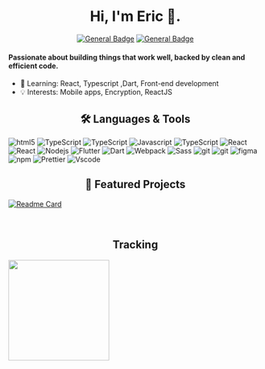 <h1 align="center">Hi, I'm Eric 👋.</h1>

<div align="center">
  
[![General Badge](https://img.shields.io/badge/-LinkedIn-blue?style=flat-square&logo=Linkedin&logoColor=white&link=https://www.linkedin.com/in/man-eric-2aa13b159)](https://www.linkedin.com/in/man-eric-2aa13b159)
[![General Badge](https://img.shields.io/badge/youzai0427@gmail.com-0c97fa?style=flat-square&logo=gmail&logoColor=FFFFFF&labelColor=3A3B3C&color=3A3B3C)](https://mail.google.com/mail/?view=cm&fs=1&to=youzai0427@gmail.com)

</div>

<h4>Passionate about building things that work well, backed by clean and efficient code.</h4>

- 🌱 Learning: React, Typescript ,Dart, Front-end development  
- 💡 Interests: Mobile apps, Encryption, ReactJS

<h2 align="center">🛠️ Languages & Tools</h2>

<p>
  <img alt="html5" src="https://img.shields.io/badge/-HTML5-E34F26?style=flat-square&logo=html5&logoColor=white" />
  <img alt="TypeScript" src="https://img.shields.io/badge/-CSS-870cfa?style=flat-square&logo=CSS&logoColor=white" />
    <img alt="TypeScript" src="https://img.shields.io/badge/-TailwindCSS-1DC0CD?style=flat-square&logo=tailwindcss&logoColor=white" />
  <img alt="Javascript" src="https://img.shields.io/badge/-Javascript-f7df1c?style=flat-square&logo=Javascript&logoColor=black" />
  <img alt="TypeScript" src="https://img.shields.io/badge/-TypeScript-007ACC?style=flat-square&logo=typescript&logoColor=white" />
  <img alt="React" src="https://img.shields.io/badge/-React-45b8d8?style=flat-square&logo=react&logoColor=white" />
   <img alt="React" src="https://img.shields.io/badge/-Redux-purple?style=flat-square&logo=Redux&logoColor=white" />
  <img alt="Nodejs" src="https://img.shields.io/badge/-Nodejs-43853d?style=flat-square&logo=Node.js&logoColor=white" />
   <img alt="Flutter" src="https://img.shields.io/badge/-Flutter-45b8d8?style=flat-square&logo=Flutter&logoColor=white" />
    <img alt="Dart" src="https://img.shields.io/badge/-Dart-1DC0CD?style=flat-square&logo=Dart&logoColor=white" />
  <img alt="Webpack" src="https://img.shields.io/badge/-Webpack-8DD6F9?style=flat-square&logo=webpack&logoColor=white" />
  <img alt="Sass" src="https://img.shields.io/badge/-Sass-CC6699?style=flat-square&logo=sass&logoColor=white" />
  <img alt="git" src="https://img.shields.io/badge/-Git-F05032?style=flat-square&logo=git&logoColor=white" />
  <img alt="git" src="https://img.shields.io/badge/-Github-black?style=flat-square&logo=github&logoColor=white" />
  <img alt="figma" src="https://img.shields.io/badge/-Figma-grey?style=flat-square&logo=Figma&logoColor=white" />
  <img alt="npm" src="https://img.shields.io/badge/-NPM-CB3837?style=flat-square&logo=npm&logoColor=white" />
  <img alt="Prettier" src="https://img.shields.io/badge/-Prettier-F7B93E?style=flat-square&logo=prettier&logoColor=white" />
   <img alt="Vscode" src="https://custom-icon-badges.demolab.com/badge/Visual%20Studio%20Code-0078d7.svg?logo=vsc&logoColor=white)" />
  </p>

<h2 align="center">🚀 Featured Projects</h2>

[![Readme Card](https://github-readme-stats.vercel.app/api/pin/?username=Mman7&repo=notely&show_owner=true)](https://github.com/Mman7/Notely)

</br>

<h2 align="center">Tracking</h2>
  
  <a href="https://github.com/Mman7/convoychat">
    <img height=200 align="center" src="https://github-readme-stats.vercel.app/api/top-langs?username=Mman7&display_format=wakatime&layout=compact&langs_count=8&card_width=320&hide=c,cmake,c%2B%2B,swift,kotlin,objective-c" />
  </a>
</br>

